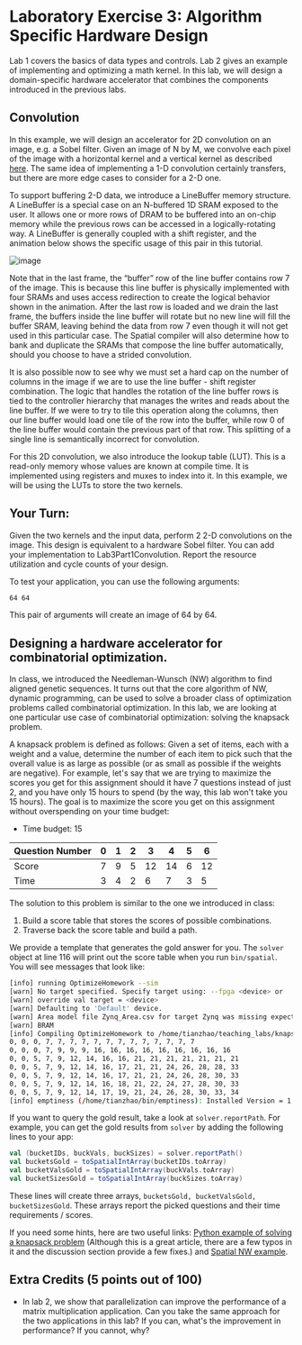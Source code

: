 # Laboratory Exercise 3: Algorithm Specific Hardware Design
Lab 1 covers the basics of data types and controls. Lab 2 gives an example of implementing and optimizing a math kernel. In this lab, we will design a domain-specific hardware accelerator that combines the components introduced in the previous labs.

## Convolution
In this example, we will design an accelerator for 2D convolution on an image, e.g. a Sobel filter. Given an image of N by M, we convolve each pixel of the image with a horizontal kernel and a vertical kernel as described [here](https://en.wikipedia.org/wiki/Sobel_operator). The same idea of implementing a 1-D convolution certainly transfers, but there are more edge cases to consider for a 2-D one. 

To support buffering 2-D data, we introduce a LineBuffer memory structure. A LineBuffer is a special case on an N-buffered 1D SRAM exposed to the user. It allows one or more rows of DRAM to be buffered into an on-chip memory while the previous rows can be accessed in a logically-rotating way. A LineBuffer is generally coupled with a shift register, and the animation below shows the specific usage of this pair in this tutorial.

![image](./img/lbsr.gif)

Note that in the last frame, the “buffer” row of the line buffer contains row 7 of the image. This is because this line buffer is physically implemented with four SRAMs and uses access redirection to create the logical behavior shown in the animation. After the last row is loaded and we drain the last frame, the buffers inside the line buffer will rotate but no new line will fill the buffer SRAM, leaving behind the data from row 7 even though it will not get used in this particular case. The Spatial compiler will also determine how to bank and duplicate the SRAMs that compose the line buffer automatically, should you choose to have a strided convolution.

It is also possible now to see why we must set a hard cap on the number of columns in the image if we are to use the line buffer - shift register combination. The logic that handles the rotation of the line buffer rows is tied to the controller hierarchy that manages the writes and reads about the line buffer. If we were to try to tile this operation along the columns, then our line buffer would load one tile of the row into the buffer, while row 0 of the line buffer would contain the previous part of that row. This splitting of a single line is semantically incorrect for convolution.

For this 2D convolution, we also introduce the lookup table (LUT). This is a read-only memory whose values are known at compile time. It is implemented using registers and muxes to index into it. In this example, we will be using the LUTs to store the two kernels.

## Your Turn:
Given the two kernels and the input data, perform 2 2-D convolutions on the image. This design is equivalent to a hardware Sobel filter. You can add your implementation to Lab3Part1Convolution. Report the resource utilization and cycle counts of your design.

To test your application, you can use the following arguments:
```bash
64 64
```

This pair of arguments will create an image of 64 by 64.


## Designing a hardware accelerator for combinatorial optimization.
In class, we introduced the Needleman-Wunsch (NW) algorithm to find aligned genetic sequences. It turns out that the core algorithm of NW, dynamic programming, can be used to solve a broader class of optimization problems called combinatorial optimization. In this lab, we are looking at one particular use case of combinatorial optimization: solving the knapsack problem. 

A knapsack problem is defined as follows: Given a set of items, each with a weight and a value, determine the number of each item to pick such that the overall value is as large as possible (or as small as possible if the weights are negative). For example, let's say that we are trying to maximize the scores you get for this assignment should it have 7 questions instead of just 2, and you have only 15 hours to spend (by the way, this lab won't take you 15 hours). The goal is to maximize the score you get on this assignment without overspending on your time budget:
* Time budget: 15

| Question Number | 0 | 1 | 2 | 3 | 4 | 5 | 6 |
| --------------- | - | - | - | - | - | - | - |
|   Score         | 7 | 9 | 5 | 12| 14| 6 | 12|
|   Time          | 3 | 4 | 2 | 6 | 7 | 3 | 5 | 

The solution to this problem is similar to the one we introduced in class: 
1. Build a score table that stores the scores of possible combinations.
2. Traverse back the score table and build a path.

We provide a template that generates the gold answer for you. The `solver` object at line 116 will print out the score table when you run `bin/spatial`. You will see messages that look like:
```bash
[info] running OptimizeHomework --sim
[warn] No target specified. Specify target using: --fpga <device> or
[warn] override val target = <device>
[warn] Defaulting to 'Default' device.
[warn] Area model file Zynq_Area.csv for target Zynq was missing expected fields: 
[warn] BRAM
[info] Compiling OptimizeHomework to /home/tianzhao/teaching_labs/knapsack/gen/OptimizeHomework/
0, 0, 0, 7, 7, 7, 7, 7, 7, 7, 7, 7, 7, 7, 7, 7
0, 0, 0, 7, 9, 9, 9, 16, 16, 16, 16, 16, 16, 16, 16, 16
0, 0, 5, 7, 9, 12, 14, 16, 16, 21, 21, 21, 21, 21, 21, 21
0, 0, 5, 7, 9, 12, 14, 16, 17, 21, 21, 24, 26, 28, 28, 33
0, 0, 5, 7, 9, 12, 14, 16, 17, 21, 21, 24, 26, 28, 30, 33
0, 0, 5, 7, 9, 12, 14, 16, 18, 21, 22, 24, 27, 28, 30, 33
0, 0, 5, 7, 9, 12, 14, 17, 19, 21, 24, 26, 28, 30, 33, 34
[info] emptiness (/home/tianzhao/bin/emptiness): Installed Version = 1.2, Required Version = 1.2
```

If you want to query the gold result, take a look at `solver.reportPath`. For example, you can get the gold results from `solver` by adding the following lines to your app:
```scala
val (bucketIDs, buckVals, buckSizes) = solver.reportPath()
val bucketsGold = toSpatialIntArray(bucketIDs.toArray)
val bucketValsGold = toSpatialIntArray(buckVals.toArray)
val bucketSizesGold = toSpatialIntArray(buckSizes.toArray)
```
These lines will create three arrays, `bucketsGold, bucketValsGold, bucketSizesGold`. These arrays report the picked questions and their time requirements / scores.


If you need some hints, here are two useful links:
[Python example of solving a knapsack problem](https://dev.to/downey/solving-the-knapsack-problem-with-dynamic-programming-4hce) (Although this is a great article, there are a few typos in it and the discussion section provide a few fixes.) and 
[Spatial NW example](https://spatial-lang.org/nwsw).



## Extra Credits (5 points out of 100)
* In lab 2, we show that parallelization can improve the performance of a matrix multiplication application. Can you take the same approach for the two applications in this lab? If you can, what's the improvement in performance? If you cannot, why?
